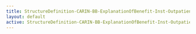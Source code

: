 ```yaml
---
title: StructureDefinition-CARIN-BB-ExplanationOfBenefit-Inst-Outpatient-intro
layout: default
active: StructureDefinition-CARIN-BB-ExplanationOfBenefit-Inst-Outpatient-intro
---
```


